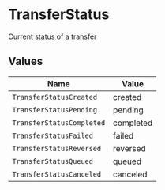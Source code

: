 # TransferStatus

Current status of a transfer


## Values

| Name                      | Value                     |
| ------------------------- | ------------------------- |
| `TransferStatusCreated`   | created                   |
| `TransferStatusPending`   | pending                   |
| `TransferStatusCompleted` | completed                 |
| `TransferStatusFailed`    | failed                    |
| `TransferStatusReversed`  | reversed                  |
| `TransferStatusQueued`    | queued                    |
| `TransferStatusCanceled`  | canceled                  |